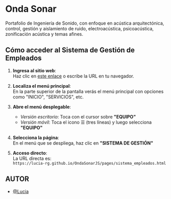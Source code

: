
# Onda Sonar

Portafolio de Ingeniería de Sonido, con enfoque en acústica arquitectónica, control, gestión y aislamiento de ruido, electroacústica, psicoacústica, zonificación acústica y temas afines.

## Cómo acceder al Sistema de Gestión de Empleados

1. **Ingresa al sitio web**:  
   Haz clic en [este enlace](https://lucia-rg.github.io/OndaSonarJS/) o escribe la URL en tu navegador.

2. **Localiza el menú principal**:  
   En la parte superior de la pantalla verás el menú principal con opciones como "INICIO", "SERVICIOS", etc.

3. **Abre el menú desplegable**:  
   - *Versión escritorio*: Toca con el cursor sobre **"EQUIPO"** 
   - *Versión móvil*: Toca el icono ☰ (tres líneas) y luego selecciona **"EQUIPO"**

4. **Selecciona la página**:  
   En el menú que se despliega, haz clic en **"SISTEMA DE GESTIÓN"**

5. **Acceso directo**:  
   La URL directa es:  
   `https://lucia-rg.github.io/OndaSonarJS/pages/sistema_empleados.html`
## AUTOR

- [@Lucia](https://github.com/Lucia-rg)
